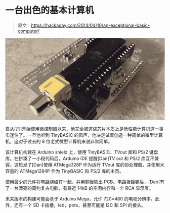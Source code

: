 # 一台出色的基本计算机

> 原文：<https://hackaday.com/2014/04/10/an-exceptional-basic-computer/>

![BASIC](img/54b7419013048037daa47c8bd5b6a1c1.png)

自从[丹]开始使用微控制器以来，他完全被这些芯片本质上是低性能计算机这一事实迷住了。一旦他听到 TinyBASIC 的风声，他决定试着创造一种简单的微型计算机，这对于过去的 8 位老式微型计算机来说非常简单。

该计算机构建在 Arduino shield 上，使用 TinyBASIC、TVout 库和 PS/2 键盘库。在拼凑了一小段代码后，Arduino IDE 提醒[Dan]TV out 和 PS/2 库互不兼容。这启发了[Dan]使用 ATMega328P 作为运行 TVout 库的协处理器，并使用大容量的 ATMega1284P 作为 TinyBASIC 和 PS/2 库的主页。

使用最少的元件将电路烧结在一起，并用铜板铣出 PCB。电路板镀锡后，[Dan]有了一台漂亮的简约复古电脑，有将近 14kB 的空闲内存和一个 RCA 显示屏。

未来版本的构建可能会基于 Arduino Mega，允许 720×480 的电视分辨率。此外，还有一个 SD 卡插槽，led，pots，甚至可能是 I2C 和 SPI 的接头。